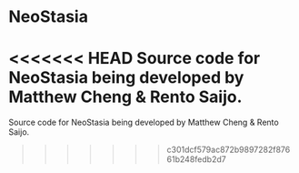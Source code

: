 # NeoStasia
<<<<<<< HEAD
Source code for NeoStasia being developed by Matthew Cheng & Rento Saijo.
=======
Source code for NeoStasia being developed by Matthew Cheng & Rento Saijo.
>>>>>>> c301dcf579ac872b9897282f87661b248fedb2d7
